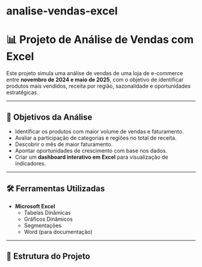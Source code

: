 # analise-vendas-excel
# 📊 Projeto de Análise de Vendas com Excel

Este projeto simula uma análise de vendas de uma loja de e-commerce entre **novembro de 2024 e maio de 2025**, com o objetivo de identificar produtos mais vendidos, receita por região, sazonalidade e oportunidades estratégicas.

---

## 🧠 Objetivos da Análise

- Identificar os produtos com maior volume de vendas e faturamento.
- Avaliar a participação de categorias e regiões no total de receita.
- Descobrir o mês de maior faturamento.
- Apontar oportunidades de crescimento com base nos dados.
- Criar um **dashboard interativo em Excel** para visualização de indicadores.

---

## 🛠️ Ferramentas Utilizadas

- **Microsoft Excel**
  - Tabelas Dinâmicas
  - Gráficos Dinâmicos
  - Segmentações
  - Word (para documentação)

---

## 📁 Estrutura do Projeto

